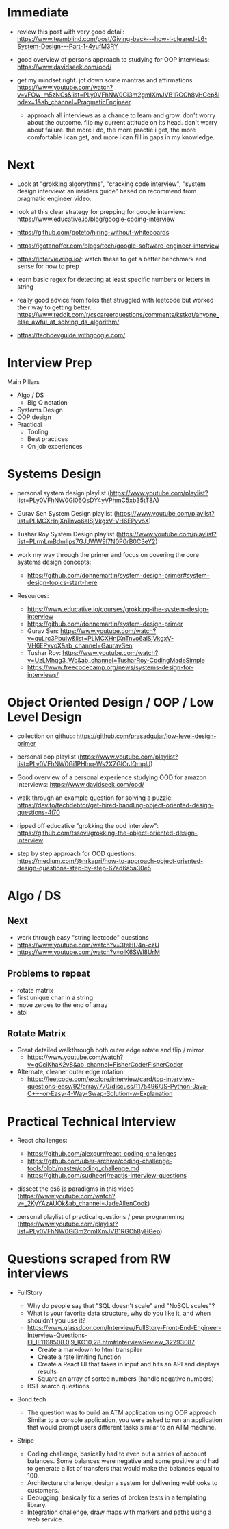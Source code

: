 
# Immediate


- review this post with very good detail: https://www.teamblind.com/post/Giving-back---how-I-cleared-L6-System-Design---Part-1-4yufM3RY
- good overview of persons approach to studying for OOP interviews: https://www.davidseek.com/ood/


- get my mindset right. jot down some mantras and affirmations. https://www.youtube.com/watch?v=vFOw_m5zNCs&list=PLy0VFhNW0Gi3m2gmIXmJVB1RGCh8yHGep&index=1&ab_channel=PragmaticEngineer. 
	- approach all interviews as a chance to learn and grow. don't worry about the outcome. flip my current attitude on its head. don't worry about failure. the more i do, the more practie i get, the more comfortable i can get, and more i can fill in gaps in my knowledge.

# Next

- Look at "grokking algorythms", "cracking code interview", "system design interview: an insiders guide" based on recommend from pragmatic engineer video.
- look at this clear strategy for prepping for google interview: https://www.educative.io/blog/google-coding-interview
- https://github.com/poteto/hiring-without-whiteboards
- https://igotanoffer.com/blogs/tech/google-software-engineer-interview
- https://interviewing.io/: watch these to get a better benchmark and sense for how to prep

- learn basic regex for detecting at least specific numbers or letters in string
- really good advice from folks that struggled with leetcode but worked their way to getting better. https://www.reddit.com/r/cscareerquestions/comments/kstkqt/anyone_else_awful_at_solving_ds_algorithm/
- https://techdevguide.withgoogle.com/

# Interview Prep

Main Pillars

- Algo / DS
	- Big O notation
- Systems Design
- OOP design
- Practical
	- Tooling
	- Best practices
	- On job experiences


# Systems Design
- personal system design playlist (https://www.youtube.com/playlist?list=PLy0VFhNW0Gi06QsDY4yVPhmC5xb35tT8A)
- Gurav Sen System Design playlist (https://www.youtube.com/playlist?list=PLMCXHnjXnTnvo6alSjVkgxV-VH6EPyvoX)
- Tushar Roy System Design playlist (https://www.youtube.com/playlist?list=PLrmLmBdmIlps7GJJWW9I7N0P0rB0C3eY2)


- work my way through the primer and focus on covering the core systems design concepts:
	- https://github.com/donnemartin/system-design-primer#system-design-topics-start-here

- Resources:
	- https://www.educative.io/courses/grokking-the-system-design-interview
	- https://github.com/donnemartin/system-design-primer
	- Gurav Sen: https://www.youtube.com/watch?v=quLrc3PbuIw&list=PLMCXHnjXnTnvo6alSjVkgxV-VH6EPyvoX&ab_channel=GauravSen
	- Tushar Roy: https://www.youtube.com/watch?v=UzLMhqg3_Wc&ab_channel=TusharRoy-CodingMadeSimple
	- https://www.freecodecamp.org/news/systems-design-for-interviews/

# Object Oriented Design / OOP / Low Level Design

- collection on github: https://github.com/prasadgujar/low-level-design-primer
- personal oop playlist (https://www.youtube.com/playlist?list=PLy0VFhNW0Gi1PHlnq-Ws2XZGlCrJQmpIJ)
- Good overview of a personal experience studying OOD for amazon interviews: https://www.davidseek.com/ood/

- walk through an example question for solving a puzzle: https://dev.to/techdebtor/get-hired-handling-object-oriented-design-questions-4i70
- ripped off educative "grokking the ood interview": https://github.com/tssovi/grokking-the-object-oriented-design-interview
- step by step approach for OOD questions: https://medium.com/@nrkapri/how-to-approach-object-oriented-design-questions-step-by-step-67ed6a5a30e5

# Algo / DS


## Next

- work through easy "string leetcode" questions
- https://www.youtube.com/watch?v=3teHU4n-czU
- https://www.youtube.com/watch?v=olK6SWl8UrM
## Problems to repeat

- rotate matrix
- first unique char in a string
- move zeroes to the end of array
- atoi


## Rotate Matrix

- Great detailed walkthrough both outer edge rotate and flip / mirror
	- https://www.youtube.com/watch?v=gCciKhaK2v8&ab_channel=FisherCoderFisherCoder
- Alternate, cleaner outer edge rotation:
	- https://leetcode.com/explore/interview/card/top-interview-questions-easy/92/array/770/discuss/1175496/JS-Python-Java-C++-or-Easy-4-Way-Swap-Solution-w-Explanation
		
		

# Practical Technical Interview


- React challenges:
	- https://github.com/alexgurr/react-coding-challenges
	- https://github.com/uber-archive/coding-challenge-tools/blob/master/coding_challenge.md
	- https://github.com/sudheerj/reactjs-interview-questions

- dissect the es6 js paradigms in this video (https://www.youtube.com/watch?v=_2KyYAzAUOk&ab_channel=JadeAllenCook)
- personal playlist of practical questions / peer programming (https://www.youtube.com/playlist?list=PLy0VFhNW0Gi3m2gmIXmJVB1RGCh8yHGep)


# Questions scraped from RW interviews

- FullStory
	- Why do people say that "SQL doesn't scale" and "NoSQL scales"?
	- What is your favorite data structure, why do you like it, and when shouldn’t you use it?
	- https://www.glassdoor.com/Interview/FullStory-Front-End-Engineer-Interview-Questions-EI_IE1168508.0,9_KO10,28.htm#InterviewReview_32293087
		- Create a markdown to html transpiler
		- Create a rate limiting function
		- Create a React UI that takes in input and hits an API and displays results
		- Square an array of sorted numbers (handle negative numbers)
	- BST search questions

- Bond.tech
	- The question was to build an ATM application using OOP approach. Similar to a console application, you were asked to run an application that would prompt users different tasks similar to an ATM machine.


- Stripe
	- Coding challenge, basically had to even out a series of account balances. Some balances were negative and some positive and had to generate a list of transfers that would make the balances equal to 100.
	- Architecture challenge, design a system for delivering webhooks to customers.
	- Debugging, basically fix a series of broken tests in a templating library.
	- Integration challenge, draw maps with markers and paths using a web service.